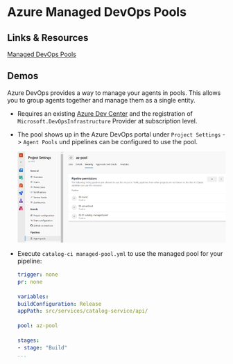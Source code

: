 # Azure Managed DevOps Pools 

## Links & Resources

[Managed DevOps Pools](https://learn.microsoft.com/en-us/azure/devops/managed-devops-pools/overview?view=azure-devops)

## Demos 

Azure DevOps provides a way to manage your agents in pools. This allows you to group agents together and manage them as a single entity.

- Requires an existing [Azure Dev Center](https://learn.microsoft.com/en-us/azure/deployment-environments/how-to-create-configure-dev-center) and the registration of `Microsoft.DevOpsInfrastructure` Provider at subscription level.

- The pool shows up in the Azure DevOps portal under `Project Settings` -> `Agent Pools` und pipelines can be configured to use the pool.

    ![managed-pool](_images/managed-pool-permissions.png)

- Execute `catalog-ci managed-pool.yml` to use the managed pool for your pipeline:

    ```yaml
    trigger: none
    pr: none

    variables:
    buildConfiguration: Release
    appPath: src/services/catalog-service/api/

    pool: az-pool

    stages:
    - stage: "Build"
    ...
    ```    